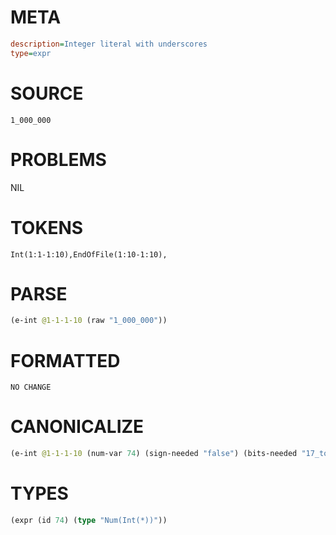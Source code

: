 # META
~~~ini
description=Integer literal with underscores
type=expr
~~~
# SOURCE
~~~roc
1_000_000
~~~
# PROBLEMS
NIL
# TOKENS
~~~zig
Int(1:1-1:10),EndOfFile(1:10-1:10),
~~~
# PARSE
~~~clojure
(e-int @1-1-1-10 (raw "1_000_000"))
~~~
# FORMATTED
~~~roc
NO CHANGE
~~~
# CANONICALIZE
~~~clojure
(e-int @1-1-1-10 (num-var 74) (sign-needed "false") (bits-needed "17_to_31") (value "1000000") (id 74))
~~~
# TYPES
~~~clojure
(expr (id 74) (type "Num(Int(*))"))
~~~